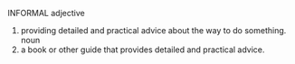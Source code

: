 INFORMAL
adjective
1. providing detailed and practical advice about the way to do something.
noun
2. a book or other guide that provides detailed and practical advice.